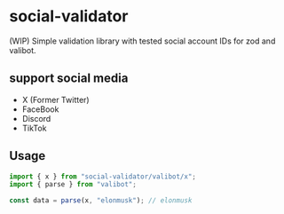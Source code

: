 # social-validator

(WIP) Simple validation library with tested social account IDs for zod and valibot.

## support social media

- X (Former Twitter)
- FaceBook
- Discord
- TikTok

## Usage

```ts
import { x } from "social-validator/valibot/x";
import { parse } from "valibot";

const data = parse(x, "elonmusk"); // elonmusk
```
